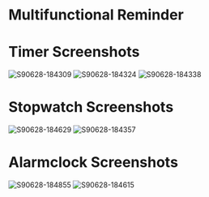# Multifunctional Reminder
#
# Timer Screenshots
![S90628-184309](https://user-images.githubusercontent.com/49000502/60340080-51ad0500-99b3-11e9-868e-9e020425d3cf.png)
![S90628-184324](https://user-images.githubusercontent.com/49000502/60340081-51ad0500-99b3-11e9-8757-e4c5a221ad95.png)
![S90628-184338](https://user-images.githubusercontent.com/49000502/60340083-52459b80-99b3-11e9-99cc-76fb0ac5d12a.png)
#
# Stopwatch Screenshots
![S90628-184629](https://user-images.githubusercontent.com/49000502/60340087-52459b80-99b3-11e9-822d-d70242b12be3.png)
![S90628-184357](https://user-images.githubusercontent.com/49000502/60340084-52459b80-99b3-11e9-9d5a-f1b5916340ae.png)

#

# Alarmclock Screenshots


![S90628-184855](https://user-images.githubusercontent.com/49000502/60340088-52459b80-99b3-11e9-9803-b1db318a9ff0.png)
![S90628-184615](https://user-images.githubusercontent.com/49000502/60340086-52459b80-99b3-11e9-9867-b82ed6d585fc.png)
#
